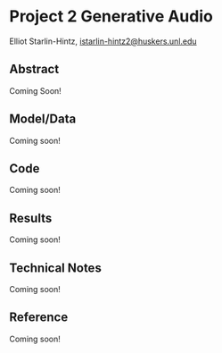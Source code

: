 # Project 2 Generative Audio

Elliot Starlin-Hintz, istarlin-hintz2@huskers.unl.edu

## Abstract

Coming Soon!

## Model/Data
 
 Coming soon!
 
## Code

Coming soon!

## Results

Coming soon!

## Technical Notes

Coming soon!

## Reference

Coming soon!
